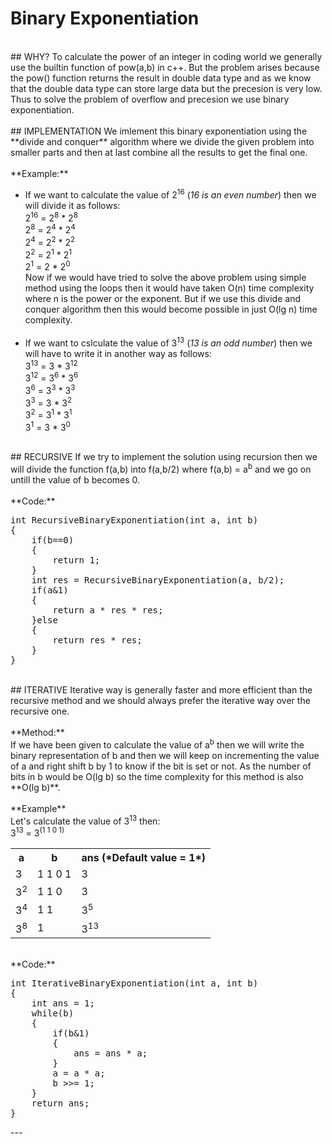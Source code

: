 # Binary Exponentiation
<br>
## WHY?
To calculate the power of an integer in coding world we generally use the builtin function of pow(a,b) in c++. But the problem arises because the pow() function returns the result in double data type and as we know that the double data type can store large data but the precesion is very low. Thus to solve the problem of overflow and precesion we use binary exponentiation.<br><br>
## IMPLEMENTATION
We imlement this binary exponentiation using the **divide and conquer** algorithm where we divide the given problem into smaller parts and then at last combine all the results to get the final one.<br><br>
**Example:**

* If we want to calculate the value of 2<sup>16</sup> (*16 is an even number*) then we will divide it as follows:<br>
2<sup>16</sup> = 2<sup>8</sup> * 2<sup>8</sup><br>
2<sup>8</sup> = 2<sup>4</sup> * 2<sup>4</sup><br>
2<sup>4</sup> = 2<sup>2</sup> * 2<sup>2</sup><br>
2<sup>2</sup> = 2<sup>1</sup> * 2<sup>1</sup><br>
2<sup>1</sup> = 2 * 2<sup>0</sup><br>
Now if we would have tried to solve the above problem using simple method using the loops then it would have taken O(n) time complexity where n is the power or the exponent. But if we use this divide and conquer algorithm then this would become possible in just O(lg n) time complexity.<br><br>
* If we want to cslculate the value of 3<sup>13</sup> (*13 is an odd number*) then we will have to write it in another way as follows:<br>
3<sup>13</sup> = 3 * 3<sup>12</sup><br>
3<sup>12</sup> = 3<sup>6</sup> * 3<sup>6</sup><br>
3<sup>6</sup> = 3<sup>3</sup> * 3<sup>3</sup><br>
3<sup>3</sup> = 3 * 3<sup>2</sup><br>
3<sup>2</sup> = 3<sup>1</sup> * 3<sup>1</sup><br>
3<sup>1</sup> = 3 * 3<sup>0</sup><br>
<br>
## RECURSIVE
If we try to implement the solution using recursion then we will divide the function f(a,b) into f(a,b/2) where f(a,b) = a<sup>b</sup> and we go on untill the value of b becomes 0.<br><br>
**Code:**
<pre>
int RecursiveBinaryExponentiation(int a, int b)
{
	if(b==0)
	{
		return 1;
	}
	int res = RecursiveBinaryExponentiation(a, b/2);
	if(a&1)
	{
		return a * res * res;
	}else
	{
		return res * res;
	}
}</pre>
<br>
## ITERATIVE
Iterative way is generally faster and more efficient than the recursive method and we should always prefer the iterative way over the recursive one.<br><br>
**Method:**<br>
If we have been given to calculate the value of a<sup>b</sup> then we will write the binary representation of b and then we will keep on incrementing the value of a and right shift b by 1 to know if the bit is set or not. As the number of bits in b would be O(lg b) so the time complexity for this method is also **O(lg b)**.<br><br>
**Example**<br>
Let's calculate the value of 3<sup>13</sup> then: <br>
3<sup>13</sup> = 3<sup>(1 1 0 1)</sup><br>
<table>
  <tr>
    <th>a</th>
    <th>b</th>
    <th>ans (*Default value = 1*)</th>
  </tr>
  <tr>
    <td>3</td>
    <td>1 1 0 1</td>
    <td>3</td>
  </tr>
  <tr>
    <td>3<sup>2</sup></td>
    <td>1 1 0</td>
    <td>3</td>
  </tr>
  <tr>
    <td>3<sup>4</sup></td>
    <td>1 1</td>
    <td>3<sup>5</sup></td>
  </tr>
  <tr>
    <td>3<sup>8</sup></td>
    <td>1</td>
    <td>3<sup>13</sup></td>
  </tr>
</table>
<br>
**Code:**
<pre>
int IterativeBinaryExponentiation(int a, int b)
{
	int ans = 1;
	while(b)
	{
		if(b&1)
		{
			ans = ans * a;
		}
		a = a * a;
		b >>= 1;
	}
	return ans;
}
</pre>
---
